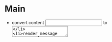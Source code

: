 # Main

- convert content <input> to <textarea>
- render message when user logs in/out
- post category
- only logged in users can create/comment on post - maybe
- down/upvote option - only logged in users
- sorting option for posts on homepage
- search functionality

# Currently working on / Planned next feature

# Completed

- add reply feature ✅
- color icon ✅
- Content Card: add total comments, add date created/updated, add who created post ✅
- comment sorting option ✅
- use localstorage to check if person visited app or not, if so then don't show modal to let them know about the state of the project ✅
- edit option for logged in users ✅
- delete option for logged in users ✅
- animation between page transitions

# Notes:

- <Post /> (sends POST request) to create a new post and <Form> (sends PUT request) will update the forum data, like the comments field.
- <Content /> allows authenciated users to update/delete their posts.
- <Nav> and <Content> navigate users, like '/'->'/post' or '/post' -> '/'

# Implementation Considertion
